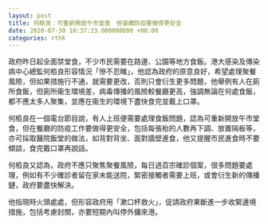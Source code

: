 ```yaml
---
layout: post
title: 何栢良：可重新開放午市堂食　但餐廳防疫要做得更安全
date: 2020-07-30 10:37:23.000000000 +08:00
categories: rthk
---
```


政府昨日起全面禁堂食，不少市民需要在路邊、公園等地方食飯。港大感染及傳染病中心總監何栢良形容情況「慘不忍睹」，他認為政府的原意良好，希望處理聚餐風險，但如果措施行不通，就需要更改，否則只會衍生更多問題，他舉例有人在廁所食飯，但廁所衞生環境差，病毒傳播的風險較餐廳更高，強調無論在何處食飯，都不應太多人聚集，並應在衞生的環境下盡快食完並戴上口罩。

何栢良在一個電台節目說，有人上班便需要處理食飯問題，認為可重新開放午市堂食，但在餐廳的防疫工作要做得更安全，包括每張枱的人數再下調、放置隔板等，亦可採取醫院飯堂的做法，如背對背坐、面對牆壁進食，他又提醒市民進食時不要傾談，食完戴口罩再說話。

何栢良又認為，政府不應只聚焦聚餐風險，每日過百宗確診個案，很多問題要處理，例如有不少確診者留在家未能送院，緊密接觸者需要上班，或會衍生新的傳播鏈，政府要盡快解決。

他指現時火頭處處，但形容政府用「漱口杯救火」，促請政府果斷進一步收緊邊境措施，包括考慮封關，亦要短期內叫停外傭來港。
